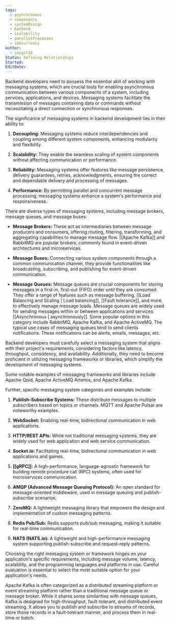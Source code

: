 ```yaml
---
tags:
  - asynchronous
  - components
  - systemDesign
  - backend
  - scalability
  - parallelProcesses
  - concurrency
author:
  - jacgit18
Status: Defining Relationships
Started: 
EditDate:
---
```

Backend developers need to possess the essential skill of working with messaging systems, which are crucial tools for enabling asynchronous communication between various components of a system, including services, applications, and devices. Messaging systems facilitate the transmission of messages containing data or commands without necessitating a direct connection or synchronous responses.

The significance of messaging systems in backend development lies in their ability to:

1. **Decoupling:** Messaging systems reduce interdependencies and coupling among different system components, enhancing modularity and flexibility.

2. **Scalability:** They enable the seamless scaling of system components without affecting communication or performance.

3. **Reliability:** Messaging systems offer features like message persistence, delivery guarantees, retries, acknowledgments, ensuring the correct and dependable delivery and processing of messages.

4. **Performance:** By permitting parallel and concurrent message processing, messaging systems enhance a system's performance and responsiveness.

There are diverse types of messaging systems, including message brokers, message queues, and message buses:

- **Message Brokers:** These act as intermediaries between message producers and consumers, offering routing, filtering, transforming, and aggregating capabilities to manage message flow.  [[Apache Kafka]] and RabbitMQ are popular brokers, commonly found in event-driven architectures and microservices.

- **Message Buses:** Connecting various system components through a common communication channel, they provide functionalities like broadcasting, subscribing, and publishing for event-driven communication.

- **Message Queues:** Message queues are crucial components for storing messages in a first-in, first-out (FIFO) order until they are consumed. They offer a range of features such as message buffering, [[Load Balancing and Scaling | Load balancing]], [[Fault tolerance]], and more, to effectively manage message loads. Message queues are widely used for sending messages within or between applications and services [[Asynchronous | asynchronously]]. Some popular options in this category include RabbitMQ, Apache Kafka, and Apache ActiveMQ. The typical use cases of messaging queues tend to send clients notifications. These notifications can be alerts, emails, messages, etc.

Backend developers must carefully select a messaging system that aligns with their project's requirements, considering factors like latency, throughput, consistency, and availability. Additionally, they need to become proficient in utilizing messaging frameworks or libraries, which simplify the development of messaging systems.

Some notable examples of messaging frameworks and libraries include Apache Qpid, Apache ActiveMQ Artemis, and Apache Kafka.

Further, specific messaging system categories and examples include:

1. **Publish-Subscribe Systems:** These distribute messages to multiple subscribers based on topics or channels. MQTT and Apache Pulsar are noteworthy examples.

2. **WebSocket:** Enabling real-time, bidirectional communication in web applications.

3. **HTTP/REST APIs:** While not traditional messaging systems, they are widely used for web application and web service communication.

4. **Socket.io:** Facilitating real-time, bidirectional communication in web applications and games.

5. **[[gRPC]]:** A high-performance, language-agnostic framework for building remote procedure call (RPC) systems, often used for microservices communication.

6. **AMQP (Advanced Message Queuing Protocol):** An open standard for message-oriented middleware, used in message queuing and publish-subscribe scenarios.

7. **ZeroMQ:** A lightweight messaging library that empowers the design and implementation of custom messaging patterns.

8. **Redis Pub/Sub:** Redis supports pub/sub messaging, making it suitable for real-time communication.

9. **NATS (NATS.io):** A lightweight and high-performance messaging system supporting publish-subscribe and request-reply patterns.

Choosing the right messaging system or framework hinges on your application's specific requirements, including message volume, latency, scalability, and the programming languages and platforms in use. Careful evaluation is essential to select the most suitable option for your application's needs.

Apache Kafka is often categorized as a distributed streaming platform or event streaming platform rather than a traditional message queue or message broker. While it shares some similarities with message queues, Kafka is designed for high-throughput, fault-tolerant, and distributed event streaming. It allows you to publish and subscribe to streams of records, store those records in a fault-tolerant manner, and process them in real-time or batch.